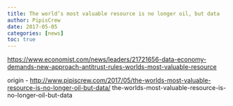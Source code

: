 ```yaml
---
title: The world’s most valuable resource is no longer oil, but data
author: PipisCrew
date: 2017-05-05
categories: [news]
toc: true
---
```


https://www.economist.com/news/leaders/21721656-data-economy-demands-new-approach-antitrust-rules-worlds-most-valuable-resource

origin - http://www.pipiscrew.com/2017/05/the-worlds-most-valuable-resource-is-no-longer-oil-but-data/ the-worlds-most-valuable-resource-is-no-longer-oil-but-data
